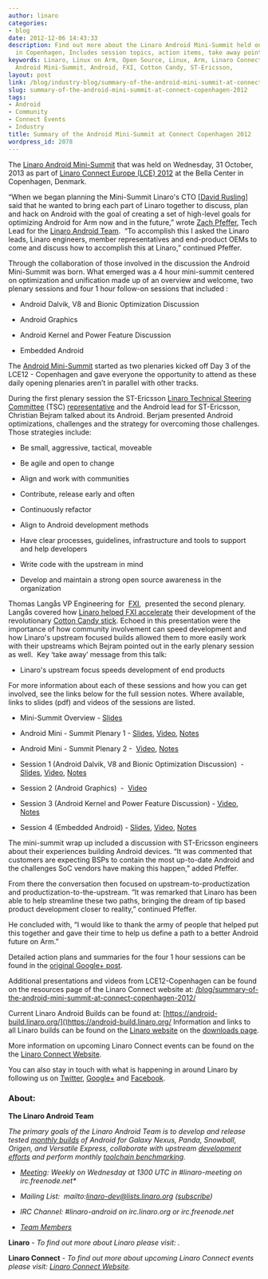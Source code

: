 ```yaml
---
author: linaro
categories:
- blog
date: 2012-12-06 14:43:33
description: Find out more about the Linaro Android Mini-Summit held on 31 Oct 2012
  in Copenhagen, Includes session topics, action items, take away points and more.
keywords: Linaro, Linux on Arm, Open Source, Linux, Arm, Linaro Connect, LCE12-Copenhagen,
  Android Mini-Summit, Android, FXI, Cotton Candy, ST-Ericsson,
layout: post
link: /blog/industry-blog/summary-of-the-android-mini-summit-at-connect-copenhagen-2012/
slug: summary-of-the-android-mini-summit-at-connect-copenhagen-2012
tags:
- Android
- Community
- Connect Events
- Industry
title: Summary of the Android Mini-Summit at Connect Copenhagen 2012
wordpress_id: 2078
---
```


The [Linaro Android Mini-Summit](https://connect.linaro.org/resources/) that was held on Wednesday, 31 October, 2013 as part of [Linaro Connect Europe (LCE) 2012](https://connect.linaro.org/resources/) at the Bella Center in Copenhagen, Denmark.

“When we began planning the Mini-Summit Linaro's CTO [[David Rusling](/about/)] said that he wanted to bring each part of Linaro together to discuss, plan and hack on Android with the goal of creating a set of high-level goals for optimizing Android for Arm now and in the future,” wrote [Zach Pfeffer](/about/), Tech Lead for the [Linaro Android Team](/about/).  “To accomplish this I asked the Linaro leads, Linaro engineers, member representatives and end-product OEMs to come and discuss how to accomplish this at Linaro,” continued Pfeffer.

Through the collaboration of those involved in the discussion the Android Mini-Summit was born. What emerged was a 4 hour mini-summit centered on optimization and unification made up of an overview and welcome, two plenary sessions and four 1 hour follow-on sessions that included :

  * Android Dalvik, V8 and Bionic Optimization Discussion


  * Android Graphics


  * Android Kernel and Power Feature Discussion


  * Embedded Android


The [Android Mini-Summit](https://connect.linaro.org/resources/) started as two plenaries kicked off Day 3 of the LCE12 - Copenhagen and gave everyone the opportunity to attend as these daily opening plenaries aren’t in parallel with other tracks.

During the first plenary session the ST-Ericsson [Linaro Technical Steering Committee](/blog/how-linaros-technical-steering-committee-works/) (TSC) [representative](/about/team/technical-steering-committee/) and the Android lead for ST-Ericsson, Christian Bejram talked about its Android. Berjam presented Android optimizations, challenges and the strategy for overcoming those challenges. Those strategies include:

  * Be small, aggressive, tactical, moveable


  * Be agile and open to change


  * Align and work with communities


  * Contribute, release early and often


  * Continuously refactor


  * Align to Android development methods


  * Have clear processes, guidelines, infrastructure and tools to support and help developers


  * Write code with the upstream in mind


  * Develop and maintain a strong open source awareness in the organization


Thomas Langås VP Engineering for  [FXI](http://www.fxitech.com/),  presented the second plenary. Langås covered how [Linaro helped FXI accelerate](/blog/linaro-sweetens-cotton-candys-success/) their development of the revolutionary [Cotton Candy stick](http://www.fxitech.com/products/). Echoed in this presentation were the importance of how community involvement can speed development and how Linaro's upstream focused builds allowed them to more easily work with their upstreams which Bejram pointed out in the early plenary session as well.  Key ‘take away’ message from this talk:

  * Linaro's upstream focus speeds development of end products


For more information about each of these sessions and how you can get involved, see the links below for the full session notes. Where available, links to slides (pdf) and videos of the sessions are listed.


  * Mini-Summit Overview - [Slides](https://www.slideshare.net/linaroorg/android-mini-summitlce121)


  * Android Mini - Summit Plenary 1 - [Slides](https://www.slideshare.net/linaroorg/st-es-androidefforts), [Video](https://www.youtube.com/watch?v=35DR2JRBfxA), [Notes](https://connect.linaro.org/resources/)


  * Android Mini - Summit Plenary 2 -  [Video](https://www.youtube.com/watch?v=35DR2JRBfxA), [Notes](https://connect.linaro.org/resources/)


  * Session 1 (Android Dalvik, V8 and Bionic Optimization Discussion)  - [Slides](https://www.slideshare.net/linaroorg/st-es-androidefforts), [Video](https://www.youtube.com/watch?v=R4GGv2fezEY), [Notes](https://connect.linaro.org/resources/)


  * Session 2 (Android Graphics)  -  [Video](https://www.youtube.com/watch?v=R4GGv2fezEY)


  * Session 3 (Android Kernel and Power Feature Discussion) - [Video](https://www.youtube.com/watch?v=BrfF-jaFLpI), [Notes](https://connect.linaro.org/resources/)


  * Session 4 (Embedded Android) - [Slides](https://www.slideshare.net/linaroorg/embedded-android-32543483), [Video](https://www.youtube.com/watch?v=BrfF-jaFLpI), [Notes](https://connect.linaro.org/resources/)


The mini-summit wrap up included a discussion with ST-Ericsson engineers about their experiences building Android devices. “It was commented that customers are expecting BSPs to contain the most up-to-date Android and the challenges SoC vendors have making this happen,” added Pfeffer.

From there the conversation then focused on upstream-to-productization and productization-to-the-upstream. ”It was remarked that Linaro has been able to help streamline these two paths, bringing the dream of tip based product development closer to reality,” continued Pfeffer.

He concluded with, “I would like to thank the army of people that helped put this together and gave their time to help us define a path to a better Android future on Arm.”

Detailed action plans and summaries for the four 1 hour sessions can be found in the [original Google+ post](https://plus.google.com/u/0/104422661029399872488/posts/ecAFcJQZWaa).

Additional presentations and videos from LCE12-Copenhagen can be found on the resources page of the Linaro Connect website at: [/blog/summary-of-the-android-mini-summit-at-connect-copenhagen-2012/](/blog/summary-of-the-android-mini-summit-at-connect-copenhagen-2012/)

Current Linaro Android Builds can be found at: [https://android-build.linaro.org/]()https://android-build.linaro.org/ Information and links to all Linaro builds can be found on the [Linaro website](/) on the [downloads page](/latest/downloads/).

More information on upcoming Linaro Connect events can be found on the the [Linaro Connect Website](http://connect.linaro.org/).

You can also stay in touch with what is happening in around Linaro by following us on [Twitter](https://twitter.com/LinaroOrg), [Google+](https://plus.google.com/+LinaroOnAir) and [Facebook](https://www.facebook.com/LinaroOrg).


### About:


**The Linaro Android Team**

_The primary goals of the Linaro Android Team is to develop and release tested [monthly builds](http://releases.linaro.org/) of Android for Galaxy Nexus, Panda, Snowball, Origen, and Versatile Express, collaborate with upstream [development efforts](https://wiki.linaro.org/Platform/Android/UpstreamWork) and perform monthly [toolchain benchmarking](https://wiki.linaro.org/Platform/Android/AndroidToolchainBenchmarking)._

  * _[Meeting](https://wiki.linaro.org/Platform/Android/Meetings): Weekly on Wednesday at 1300 UTC in #linaro-meeting on irc.freenode.net*_


  * _Mailing List:  mailto:linaro-dev@lists.linaro.org ([subscribe](http://lists.linaro.org/mailman/listinfo/linaro-dev))_


  * _IRC Channel: #linaro-android on irc.linaro.org or irc.freenode.net_


  * _[Team Members](/about/)_


**Linaro** - _To find out more about Linaro please visit: [ ](/)._

**Linaro Connect** - _To find out more about upcoming Linaro Connect events please visit: [ Linaro Connect Website](http://connect.linaro.org/)._